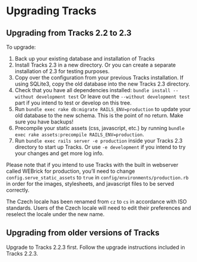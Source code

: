 # Upgrading Tracks

## Upgrading from Tracks 2.2 to 2.3

To upgrade:

1. Back up your existing database and installation of Tracks
2. Install Tracks 2.3 in a new directory. Or you can create a separate installation of 2.3 for testing purposes.
3. Copy over the configuration from your previous Tracks installation. If using SQLite3, copy the old database into the new Tracks 2.3 directory.
4. Check that you have all dependencies installed: `bundle install --without development test` Or leave out the `--without development test` part if you intend to test or develop on this tree.
5. Run `bundle exec rake db:migrate RAILS_ENV=production` to update your old database to the new schema. This is the point of no return. Make sure you have backups!
6. Precompile your static assets (css, javascript, etc.) by running `bundle exec rake assets:precompile RAILS_ENV=production`.
7. Run `bundle exec rails server -e production` inside your Tracks 2.3 directory to start up Tracks. Or use `-e development` if you intend to try your changes and get more log info.

Please note that if you intend to use Tracks with the built in webserver called WEBrick for production, you’ll need to change `config.serve_static_assets` to `true` in `config/environments/production.rb` in order for the images, stylesheets, and javascript files to be served correctly.

The Czech locale has been renamed from `cz` to `cs` in accordance with ISO standards. Users of the Czech locale will need to edit their preferences and reselect the locale under the new name.

## Upgrading from older versions of Tracks

Upgrade to Tracks 2.2.3 first. Follow the upgrade instructions included in Tracks 2.2.3.
